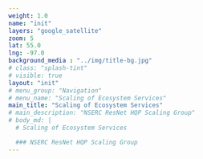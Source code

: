 ```yaml
---
weight: 1.0
name: "init"
layers: "google_satellite"
zoom: 5
lat: 55.0
lng: -97.0
background_media : "../img/title-bg.jpg" 
# class: "splash-tint"
# visible: true
layout: "init"
# menu_group: "Navigation"
# menu_name: "Scaling of Ecosystem Services"
main_title: "Scaling of Ecosystem Services"
# main_description: "NSERC ResNet HQP Scaling Group"
# body_md: |  
  # Scaling of Ecosystem Services

  ### NSERC ResNet HQP Scaling Group  
---
```

